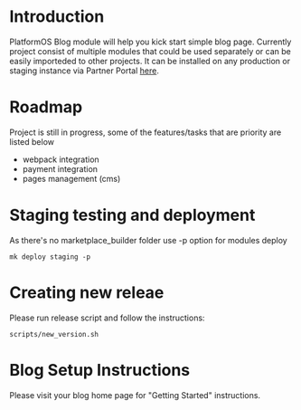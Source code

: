 # Introduction

PlatformOS Blog module will help you kick start simple blog page. Currently project consist of multiple modules that could be used separately or can be easily importeded to other projects. It can be installed on any production or staging instance via Partner Portal [here](https://portal.apps.near-me.com/marketplace/pos_modules/new?id=19).

# Roadmap

Project is still in progress, some of the features/tasks that are priority are listed below

* webpack integration
* payment integration
* pages management (cms)

# Staging testing and deployment

As there's no marketplace_builder folder use -p option for modules deploy

`mk deploy staging -p`

# Creating new releae

Please run release script and follow the instructions:

`scripts/new_version.sh`


# Blog Setup Instructions

Please visit your blog home page for "Getting Started" instructions.
